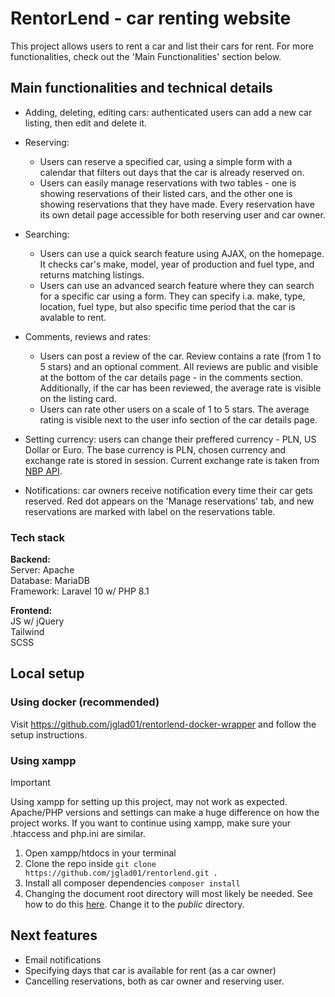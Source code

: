 
# RentorLend - car renting website

This project allows users to rent a car and list their cars for rent. For more functionalities, check out the 'Main Functionalities' section below.  

## Main functionalities and technical details

- Adding, deleting, editing cars: authenticated users can add a new car listing, then edit and delete it.

- Reserving:
    - Users can reserve a specified car, using a simple form with a calendar that filters out days that the car is already reserved on.
    - Users can easily manage reservations with two tables - one is showing reservations of their listed cars, and the other one is showing reservations that they have made. Every reservation have its own detail page accessible for both reserving user and car owner.

- Searching:
    - Users can use a quick search feature using AJAX, on the homepage. It checks car's make, model, year of production and fuel type, and returns matching listings.
    - Users can use an advanced search feature where they can search for a specific car using a form. They can specify i.a. make, type, location, fuel type, but also specific time period that the car is avalable to rent.

- Comments, reviews and rates:
    - Users can post a review of the car. Review contains a rate (from 1 to 5 stars) and an optional comment. All reviews are public and visible at the bottom of the car details page - in the comments section. Additionally, if the car has been reviewed, the average rate is visible on the listing card.
    - Users can rate other users on a scale of 1 to 5 stars. The average rating is visible next to the user info section of the car details page.

- Setting currency: users can change their preffered currency - PLN, US Dollar or Euro. The base currency is PLN, chosen currency and exchange rate is stored in session. Current exchange rate is taken from [NBP API](http://api.nbp.pl/).

- Notifications: car owners receive notification every time their car gets reserved. Red dot appears on the 'Manage reservations' tab, and new reservations are marked with label on the reservations table.

### Tech stack

**Backend:**  
Server: Apache  
Database: MariaDB  
Framework: Laravel 10 w/ PHP 8.1  

**Frontend:**  
JS w/ jQuery  
Tailwind  
SCSS

## Local setup

### Using docker (recommended)
Visit https://github.com/jglad01/rentorlend-docker-wrapper and follow the setup instructions.

### Using xampp
> [!IMPORTANT]
> Using xampp for setting up this project, may not work as expected. Apache/PHP versions and settings can make a huge difference on how the project works. If you want to continue using xampp, make sure your .htaccess and php.ini are similar.

1. Open xampp/htdocs in your terminal  
2. Clone the repo inside ```git clone https://github.com/jglad01/rentorlend.git .```
3. Install all composer dependencies ```composer install```
4. Changing the document root directory will most likely be needed. See how to do this [here](https://stackoverflow.com/a/18903044). Change it to the *public* directory.

## Next features 
- Email notifications
- Specifying days that car is available for rent (as a car owner)
- Cancelling reservations, both as car owner and reserving user.

